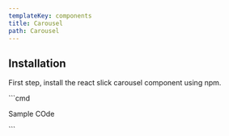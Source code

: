 ```yaml
---
templateKey: components
title: Carousel
path: Carousel
---
```

## I﻿nstallation

F﻿irst step, install the react slick carousel component using npm.

\`\``cmd

Sample COde

\`﻿\``